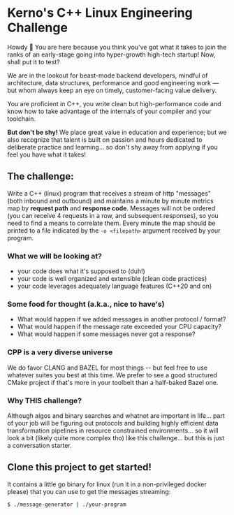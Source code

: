 # Kerno's C++ Linux Engineering Challenge

Howdy 👋  You are here because you think you've got what it takes to join the ranks of an early-stage going into hyper-growth high-tech startup!
Now, shall put it to test?

We are in the lookout for beast-mode backend developers, mindful of architecture, data structures, performance and good engineering work — but whom always keep an eye on timely, customer-facing value delivery.

You are proficient in C++, you write clean but high-performance code and know how to take advantage of the internals of your compiler and your toolchain.


**But don't be shy!**
We place great value in education and experience; but we also recognize that talent is built on passion and hours dedicated to deliberate practice and learning... so don't shy away from applying if you feel you have what it takes!



## The challenge:
Write a C++ (linux) program that receives a stream of http "messages" (both inbound and outbound) and maintains a minute by minute metrics map by **request path** and **response code**.
Messages will not be ordered (you can receive 4 requests in a row, and subsequent responses), so you need to find a means to correlate them.
Every minute the map should be printed to a file indicated by the `-o <filepath>` argument received by your program.


### What we will be looking at?
- your code does what it's supposed to (duh!)
- your code is well organized and extensible (clean code practices)
- your code leverages adequately language features (C++20 and on)


### Some food for thought (a.k.a., nice to have's)
- What would happen if we added messages in another protocol / format?
- What would happen if the message rate exceeded your CPU capacity?
- What would happen if some messages never got a response?


### CPP is a very diverse universe
We do favor CLANG and BAZEL for most things -- but feel free to use whatever suites you best at this time. We prefer to see a good structured CMake project if that's more in your toolbelt than a half-baked Bazel one.


### Why THIS challenge?
Although algos and binary searches and whatnot are important in life... part of your job will be figuring out protocols and building highly efficient data transformation pipelines in resource constrained environments... so it will look a bit (likely quite more complex tho) like this challenge... but this is just a conversation starter.


## Clone this project to get started!
It contains a little go binary for linux (run it in a non-privileged docker please) that you can use to get the messages streaming:
```bash
$ ./message-generator | ./your-program
```
